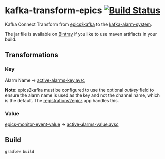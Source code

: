 # kafka-transform-epics [![Build Status](https://travis-ci.com/JeffersonLab/kafka-transform-epics.svg?branch=master)](https://travis-ci.com/JeffersonLab/kafka-transform-epics)
Kafka Connect Transform from [epics2kafka](https://github.com/JeffersonLab/epics2kafka) to the [kafka-alarm-system](https://github.com/JeffersonLab/kafka-alarm-system).

The jar file is available on [Bintray](https://dl.bintray.com/slominskir/maven/org/jlab/kafka/connect/transform/kafka-transform-epics/) if you like to use maven artifiacts in your build.

## Transformations

### Key
Alarm Name -> [active-alarms-key.avsc](https://github.com/JeffersonLab/kafka-alarm-system/blob/master/schemas/active-alarms-key.avsc)

**Note**: epics2kafka must be configured to use the optional _outkey_ field to ensure the alarm name is used as the key and not the channel name, which is the default.  The [registrations2epics](https://github.com/JeffersonLab/registrations2epics) app handles this.

### Value
[epics-monitor-event-value](https://github.com/JeffersonLab/epics2kafka/blob/master/src/main/java/org/jlab/kafka/connect/CASourceTask.java#L42-L54) -> [active-alarms-value.avsc](https://github.com/JeffersonLab/kafka-alarm-system/blob/master/schemas/active-alarms-value.avsc)

## Build
```
gradlew build
```
